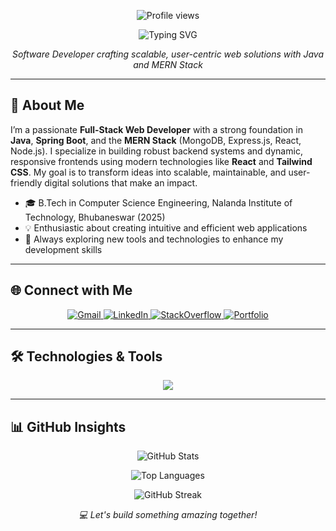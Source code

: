 
<p align="center">
  <img src="https://komarev.com/ghpvc/?username=AdarshaKumarMaharana&label=Profile%20Views&color=0e75b6&style=flat-square" alt="Profile views" />
</p>

<p align="center">
  <img src="https://readme-typing-svg.herokuapp.com?font=Lora&size=34&duration=4000&center=true&vCenter=true&width=600&lines=Adarsha+Kumar+Maharana;Full-Stack+Web+Developer;Java+%7C+Spring+Boot+%7C+MERN+Stack" alt="Typing SVG" />
</p>

<p align="center">
  <em>Software Developer crafting scalable, user-centric web solutions with Java and MERN Stack</em>
</p>

---

## 📌 About Me

I’m a passionate **Full-Stack Web Developer** with a strong foundation in **Java**, **Spring Boot**, and the **MERN Stack** (MongoDB, Express.js, React, Node.js). I specialize in building robust backend systems and dynamic, responsive frontends using modern technologies like **React** and **Tailwind CSS**. My goal is to transform ideas into scalable, maintainable, and user-friendly digital solutions that make an impact.

- 🎓 B.Tech in Computer Science Engineering, Nalanda Institute of Technology, Bhubaneswar (2025)
- 💡 Enthusiastic about creating intuitive and efficient web applications
- 🌟 Always exploring new tools and technologies to enhance my development skills

---

## 🌐 Connect with Me

<p align="center">
  <a href="mailto:eadarsha2003@gmail.com">
    <img src="https://img.shields.io/badge/Gmail-D14836?style=for-the-badge&logo=gmail&logoColor=white" alt="Gmail" />
  </a>
  <a href="https://www.linkedin.com/in/adarsha-kumar-maharana" target="_blank">
    <img src="https://img.shields.io/badge/LinkedIn-0A66C2?style=for-the-badge&logo=linkedin&logoColor=white" alt="LinkedIn" />
  </a>
  <a href="https://stackoverflow.com/users/31029111/adarsha-kumar-maharana?tab=profile" target="_blank">
    <img src="https://img.shields.io/badge/StackOverflow-F58025?style=for-the-badge&logo=stackoverflow&logoColor=white" alt="StackOverflow" />
  </a>
  <a href="https://adarsha.me" target="_blank">
    <img src="https://img.shields.io/badge/Portfolio-000000?style=for-the-badge&logo=firefox&logoColor=white" alt="Portfolio" />
  </a>
</p>

---

## 🛠️ Technologies & Tools

<p align="center">
  <img src="https://skillicons.dev/icons?i=java,spring,html,css,javascript,react,nodejs,express,mongodb,mysql,git,github,bootstrap,tailwind,vscode,figma" />
</p>

---

## 📊 GitHub Insights

<p align="center">
  <img src="https://github-readme-stats.vercel.app/api?username=AdarshaKumarMaharana&show_icons=true&hide_title=true&theme=gruvbox&border_radius=8" alt="GitHub Stats" />
</p>
<p align="center">
  <img src="https://github-readme-stats.vercel.app/api/top-langs/?username=AdarshaKumarMaharana&layout=compact&theme=gruvbox&border_radius=8" alt="Top Languages" />
</p>
<p align="center">
  <img src="https://github-readme-streak-stats.herokuapp.com?user=AdarshaKumarMaharana&theme=gruvbox&border_radius=8" alt="GitHub Streak" />
</p>

<p align="center">
  <em>💻 Let's build something amazing together!</em>
</p>
